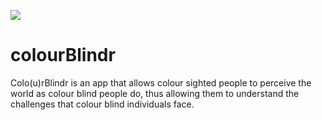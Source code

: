 <a href="https://travis-ci.org/isabellaorgan/colourBlindr"><img src="https://travis-ci.org/isabellaorgan/colourBlindr.svg?branch=master"></a>

# colourBlindr
Colo(u)rBlindr is an app that allows colour sighted people to perceive the world as colour blind people do, thus allowing them to understand the challenges that colour blind individuals face.
